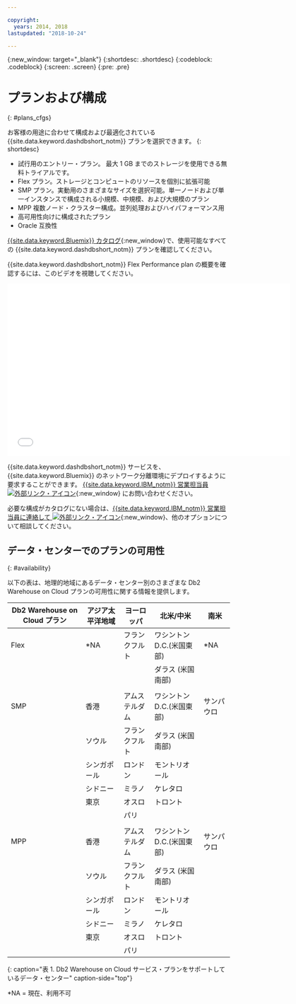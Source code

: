 ```yaml
---

copyright:
  years: 2014, 2018
lastupdated: "2018-10-24"

---
```


<!-- Attribute definitions --> 
{:new_window: target="_blank"}
{:shortdesc: .shortdesc}
{:codeblock: .codeblock}
{:screen: .screen}
{:pre: .pre}

# プランおよび構成
{: #plans_cfgs}

お客様の用途に合わせて構成および最適化されている {{site.data.keyword.dashdbshort_notm}} プランを選択できます。
{: shortdesc}

   * 試行用のエントリー・プラン。 最大 1 GB までのストレージを使用できる無料トライアルです。
   * Flex プラン。ストレージとコンピュートのリソースを個別に拡張可能
   * SMP プラン。実動用のさまざまなサイズを選択可能。単一ノードおよび単一インスタンスで構成される小規模、中規模、および大規模のプラン
   * MPP 複数ノード・クラスター構成。並列処理およびハイパフォーマンス用
   * 高可用性向けに構成されたプラン
   * Oracle 互換性

[{{site.data.keyword.Bluemix}} カタログ](https://console.bluemix.net/catalog/services/db2-warehouse){:new_window}で、使用可能なすべての {{site.data.keyword.dashdbshort_notm}} プランを確認してください。
<!--   * Plans configured for data warehouse and online analytical processing (OLAP) workloads: [{{site.data.keyword.dashdbshort_notm}}](https://console.bluemix.net/catalog/services/db2-warehouse){:new_window} -->
<!--   * Plans configured for high-speed, transactional processing (OLTP): [{{site.data.keyword.dashdbshort_notm}} for Transactions](https://console.ng.bluemix.net/catalog/services/dashdb-for-transactions-sql-database){:new_window} -->

{{site.data.keyword.dashdbshort_notm}} Flex Performance plan の概要を確認するには、このビデオを視聴してください。

<iframe class="embed-responsive-item" id="youtubeplayer" title="Creating a connection from Cognos Analytics" type="text/html" width="640" height="390" src="//www.youtube.com/embed/59PKSnzNQAg?rel=0" frameborder="0" webkitallowfullscreen mozallowfullscreen allowfullscreen> </iframe>

{{site.data.keyword.dashdbshort_notm}} サービスを、{{site.data.keyword.Bluemix}} のネットワーク分離環境にデプロイするように要求することができます。 [{{site.data.keyword.IBM_notm}} 営業担当員 ![外部リンク・アイコン](../../icons/launch-glyph.svg "外部リンク・アイコン")](https://www.ibm.com/connect/ibm/us/en/?lnk=fcw){:new_window} にお問い合わせください。

必要な構成がカタログにない場合は、[{{site.data.keyword.IBM_notm}} 営業担当員に連絡して ![外部リンク・アイコン](../../icons/launch-glyph.svg "外部リンク・アイコン")](https://www.ibm.com/connect/ibm/us/en/?lnk=fcw){:new_window}、他のオプションについて相談してください。

## データ・センターでのプランの可用性
{: #availability}

以下の表は、地理的地域にあるデータ・センター別のさまざまな Db2 Warehouse on Cloud プランの可用性に関する情報を提供します。

| Db2 Warehouse on Cloud プラン |アジア太平洋地域| ヨーロッパ | 北米/中米 | 南米 |
|------------------------------|--------------|-----------|-----------------------    |---------------|
| Flex                         | *NA          | フランクフルト |ワシントン D.C.(米国東部) | *NA           |
|                              |              |           | ダラス (米国南部)         |               |  
|      |||||
| SMP                          | 香港    | アムステルダム |ワシントン D.C.(米国東部) | サンパウロ |
|                              | ソウル | フランクフルト | ダラス (米国南部)         |               | 
|                              |シンガポール| ロンドン |モントリオール                |               | 
|                              |シドニー | ミラノ | ケレタロ                 |               | 
|                              | 東京 | オスロ | トロント |               | 
|                              |              | パリ |                           |               |
|      |||||
| MPP                          | 香港    | アムステルダム |ワシントン D.C.(米国東部) | サンパウロ |
|                              | ソウル | フランクフルト | ダラス (米国南部)         |               | 
|                              |シンガポール| ロンドン |モントリオール                |               | 
|                              |シドニー | ミラノ | ケレタロ                 |               | 
|                              | 東京 | オスロ | トロント |               | 
|                              |              | パリ |                           |               |
{: caption="表 1. Db2 Warehouse on Cloud サービス・プランをサポートしているデータ・センター" caption-side="top"}

*NA = 現在、利用不可



